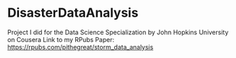 # DisasterDataAnalysis
Project I did for the Data Science Specialization by John Hopkins University on Cousera
Link to my RPubs Paper: https://rpubs.com/pithegreat/storm_data_analysis
